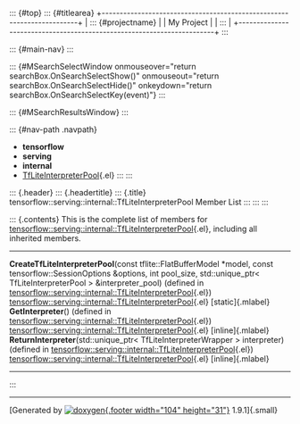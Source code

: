 ::: {#top}
::: {#titlearea}
+-----------------------------------------------------------------------+
| ::: {#projectname}                                                    |
| My Project                                                            |
| :::                                                                   |
+-----------------------------------------------------------------------+
:::

::: {#main-nav}
:::

::: {#MSearchSelectWindow onmouseover="return searchBox.OnSearchSelectShow()" onmouseout="return searchBox.OnSearchSelectHide()" onkeydown="return searchBox.OnSearchSelectKey(event)"}
:::

::: {#MSearchResultsWindow}
:::

::: {#nav-path .navpath}
-   **tensorflow**
-   **serving**
-   **internal**
-   [TfLiteInterpreterPool](classtensorflow_1_1serving_1_1internal_1_1TfLiteInterpreterPool.html){.el}
:::
:::

::: {.header}
::: {.headertitle}
::: {.title}
tensorflow::serving::internal::TfLiteInterpreterPool Member List
:::
:::
:::

::: {.contents}
This is the complete list of members for
[tensorflow::serving::internal::TfLiteInterpreterPool](classtensorflow_1_1serving_1_1internal_1_1TfLiteInterpreterPool.html){.el},
including all inherited members.

  -------------------------------------------------------------------------------------------------------------------------------------------------------------------------------------------------------------------------------------------------------------------------------------------------------------------------------------------------- ----------------------------------------------------------------------------------------------------------------------------------- -------------------
  **CreateTfLiteInterpreterPool**(const tflite::FlatBufferModel \*model, const tensorflow::SessionOptions &options, int pool\_size, std::unique\_ptr\< TfLiteInterpreterPool \> &interpreter\_pool) (defined in [tensorflow::serving::internal::TfLiteInterpreterPool](classtensorflow_1_1serving_1_1internal_1_1TfLiteInterpreterPool.html){.el})   [tensorflow::serving::internal::TfLiteInterpreterPool](classtensorflow_1_1serving_1_1internal_1_1TfLiteInterpreterPool.html){.el}   [static]{.mlabel}
  **GetInterpreter**() (defined in [tensorflow::serving::internal::TfLiteInterpreterPool](classtensorflow_1_1serving_1_1internal_1_1TfLiteInterpreterPool.html){.el})                                                                                                                                                                                [tensorflow::serving::internal::TfLiteInterpreterPool](classtensorflow_1_1serving_1_1internal_1_1TfLiteInterpreterPool.html){.el}   [inline]{.mlabel}
  **ReturnInterpreter**(std::unique\_ptr\< TfLiteInterpreterWrapper \> interpreter) (defined in [tensorflow::serving::internal::TfLiteInterpreterPool](classtensorflow_1_1serving_1_1internal_1_1TfLiteInterpreterPool.html){.el})                                                                                                                   [tensorflow::serving::internal::TfLiteInterpreterPool](classtensorflow_1_1serving_1_1internal_1_1TfLiteInterpreterPool.html){.el}   [inline]{.mlabel}
  -------------------------------------------------------------------------------------------------------------------------------------------------------------------------------------------------------------------------------------------------------------------------------------------------------------------------------------------------- ----------------------------------------------------------------------------------------------------------------------------------- -------------------
:::

------------------------------------------------------------------------

[Generated by [![doxygen](doxygen.svg){.footer width="104"
height="31"}](https://www.doxygen.org/index.html) 1.9.1]{.small}
